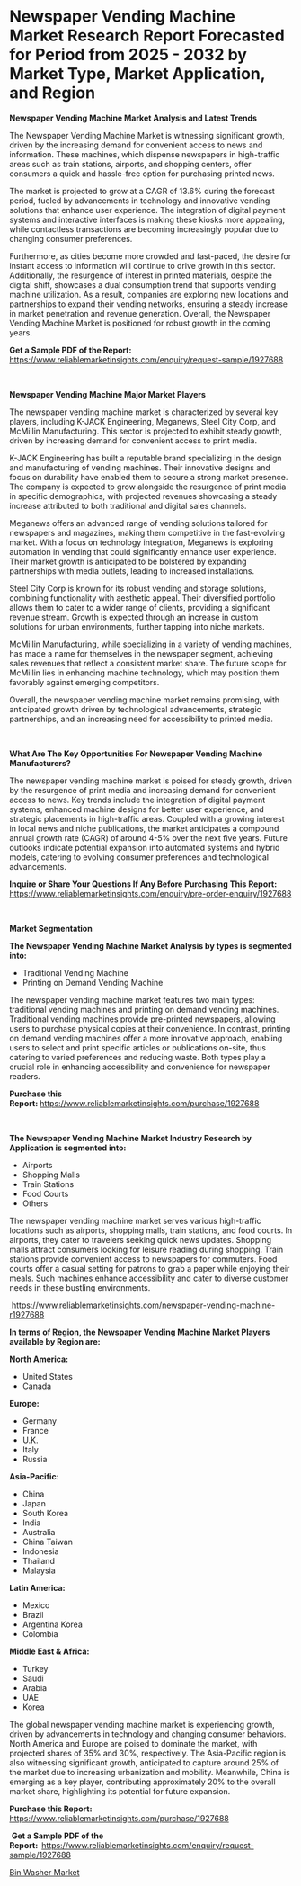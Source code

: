 <p><h1>Newspaper Vending Machine Market Research Report Forecasted for Period from 2025 -  2032 by Market Type, Market Application, and Region</h1></p><p><strong>Newspaper Vending Machine Market Analysis and Latest Trends</strong></p>
<p><p>The Newspaper Vending Machine Market is witnessing significant growth, driven by the increasing demand for convenient access to news and information. These machines, which dispense newspapers in high-traffic areas such as train stations, airports, and shopping centers, offer consumers a quick and hassle-free option for purchasing printed news. </p><p>The market is projected to grow at a CAGR of 13.6% during the forecast period, fueled by advancements in technology and innovative vending solutions that enhance user experience. The integration of digital payment systems and interactive interfaces is making these kiosks more appealing, while contactless transactions are becoming increasingly popular due to changing consumer preferences. </p><p>Furthermore, as cities become more crowded and fast-paced, the desire for instant access to information will continue to drive growth in this sector. Additionally, the resurgence of interest in printed materials, despite the digital shift, showcases a dual consumption trend that supports vending machine utilization. As a result, companies are exploring new locations and partnerships to expand their vending networks, ensuring a steady increase in market penetration and revenue generation. Overall, the Newspaper Vending Machine Market is positioned for robust growth in the coming years.</p></p>
<p><strong>Get a Sample PDF of the Report:&nbsp;</strong> <a href="https://www.reliablemarketinsights.com/enquiry/request-sample/1927688?utm_campaign=2013&utm_medium=2&utm_source=Github&utm_content=ia&utm_term=10042025&utm_id=newspaper-vending-machine">https://www.reliablemarketinsights.com/enquiry/request-sample/1927688</a></p>
<p>&nbsp;</p>
<p><strong>Newspaper Vending Machine Major Market Players</strong></p>
<p><p>The newspaper vending machine market is characterized by several key players, including K-JACK Engineering, Meganews, Steel City Corp, and McMillin Manufacturing. This sector is projected to exhibit steady growth, driven by increasing demand for convenient access to print media.</p><p>K-JACK Engineering has built a reputable brand specializing in the design and manufacturing of vending machines. Their innovative designs and focus on durability have enabled them to secure a strong market presence. The company is expected to grow alongside the resurgence of print media in specific demographics, with projected revenues showcasing a steady increase attributed to both traditional and digital sales channels.</p><p>Meganews offers an advanced range of vending solutions tailored for newspapers and magazines, making them competitive in the fast-evolving market. With a focus on technology integration, Meganews is exploring automation in vending that could significantly enhance user experience. Their market growth is anticipated to be bolstered by expanding partnerships with media outlets, leading to increased installations.</p><p>Steel City Corp is known for its robust vending and storage solutions, combining functionality with aesthetic appeal. Their diversified portfolio allows them to cater to a wider range of clients, providing a significant revenue stream. Growth is expected through an increase in custom solutions for urban environments, further tapping into niche markets.</p><p>McMillin Manufacturing, while specializing in a variety of vending machines, has made a name for themselves in the newspaper segment, achieving sales revenues that reflect a consistent market share. The future scope for McMillin lies in enhancing machine technology, which may position them favorably against emerging competitors.</p><p>Overall, the newspaper vending machine market remains promising, with anticipated growth driven by technological advancements, strategic partnerships, and an increasing need for accessibility to printed media.</p></p>
<p>&nbsp;</p>
<p><strong>What Are The Key Opportunities For Newspaper Vending Machine Manufacturers?</strong></p>
<p><p>The newspaper vending machine market is poised for steady growth, driven by the resurgence of print media and increasing demand for convenient access to news. Key trends include the integration of digital payment systems, enhanced machine designs for better user experience, and strategic placements in high-traffic areas. Coupled with a growing interest in local news and niche publications, the market anticipates a compound annual growth rate (CAGR) of around 4-5% over the next five years. Future outlooks indicate potential expansion into automated systems and hybrid models, catering to evolving consumer preferences and technological advancements.</p></p>
<p><strong>Inquire or Share Your Questions If Any Before Purchasing This Report:</strong> <a href="https://www.reliablemarketinsights.com/enquiry/pre-order-enquiry/1927688?utm_campaign=2013&utm_medium=2&utm_source=Github&utm_content=ia&utm_term=10042025&utm_id=newspaper-vending-machine">https://www.reliablemarketinsights.com/enquiry/pre-order-enquiry/1927688</a></p>
<p>&nbsp;</p>
<p><strong>Market Segmentation</strong></p>
<p><strong>The Newspaper Vending Machine Market Analysis by types is segmented into:</strong></p>
<p><ul><li>Traditional Vending Machine</li><li>Printing on Demand Vending Machine</li></ul></p>
<p><p>The newspaper vending machine market features two main types: traditional vending machines and printing on demand vending machines. Traditional vending machines provide pre-printed newspapers, allowing users to purchase physical copies at their convenience. In contrast, printing on demand vending machines offer a more innovative approach, enabling users to select and print specific articles or publications on-site, thus catering to varied preferences and reducing waste. Both types play a crucial role in enhancing accessibility and convenience for newspaper readers.</p></p>
<p><strong>Purchase this Report:&nbsp;</strong><a href="https://www.reliablemarketinsights.com/purchase/1927688?utm_campaign=2013&utm_medium=2&utm_source=Github&utm_content=ia&utm_term=10042025&utm_id=newspaper-vending-machine">https://www.reliablemarketinsights.com/purchase/1927688</a></p>
<p>&nbsp;</p>
<p><strong>The Newspaper Vending Machine Market Industry Research by Application is segmented into:</strong></p>
<p><ul><li>Airports</li><li>Shopping Malls</li><li>Train Stations</li><li>Food Courts</li><li>Others</li></ul></p>
<p><p>The newspaper vending machine market serves various high-traffic locations such as airports, shopping malls, train stations, and food courts. In airports, they cater to travelers seeking quick news updates. Shopping malls attract consumers looking for leisure reading during shopping. Train stations provide convenient access to newspapers for commuters. Food courts offer a casual setting for patrons to grab a paper while enjoying their meals. Such machines enhance accessibility and cater to diverse customer needs in these bustling environments.</p></p>
<p><a href="https://www.reliablemarketinsights.com/newspaper-vending-machine-r1927688?utm_campaign=2013&utm_medium=2&utm_source=Github&utm_content=ia&utm_term=10042025&utm_id=newspaper-vending-machine">&nbsp;https://www.reliablemarketinsights.com/newspaper-vending-machine-r1927688</a></p>
<p><strong>In terms of Region, the Newspaper Vending Machine Market Players available by Region are:</strong></p>
<p>
    <p> <strong> North America: </strong>
        <ul>
            <li>United States</li>
            <li>Canada</li>
        </ul>
        </p> 
    <p> <strong> Europe: </strong>
        <ul>
            <li>Germany</li>
            <li>France</li>
            <li>U.K.</li>
            <li>Italy</li>
            <li>Russia</li>
        </ul>
        </p> 
    <p> <strong> Asia-Pacific: </strong>
        <ul>
            <li>China</li>
            <li>Japan</li>
            <li>South Korea</li>
            <li>India</li>
            <li>Australia</li>
            <li>China Taiwan</li>
            <li>Indonesia</li>
            <li>Thailand</li>
            <li>Malaysia</li>
        </ul>
        </p> 
    <p> <strong> Latin America: </strong>
        <ul>
            <li>Mexico</li>
            <li>Brazil</li>
            <li>Argentina Korea</li>
            <li>Colombia</li>
        </ul>
        </p> 
    <p> <strong> Middle East & Africa: </strong>
        <ul>
            <li>Turkey</li>
            <li>Saudi</li>
            <li>Arabia</li>
            <li>UAE</li>
            <li>Korea</li>
        </ul>
    </p>
    </p>
<p><p>The global newspaper vending machine market is experiencing growth, driven by advancements in technology and changing consumer behaviors. North America and Europe are poised to dominate the market, with projected shares of 35% and 30%, respectively. The Asia-Pacific region is also witnessing significant growth, anticipated to capture around 25% of the market due to increasing urbanization and mobility. Meanwhile, China is emerging as a key player, contributing approximately 20% to the overall market share, highlighting its potential for future expansion.</p></p>
<p><strong>Purchase this Report: </strong><a href="https://www.reliablemarketinsights.com/purchase/1927688?utm_campaign=2013&utm_medium=2&utm_source=Github&utm_content=ia&utm_term=10042025&utm_id=newspaper-vending-machine">https://www.reliablemarketinsights.com/purchase/1927688</a></p>
<p>&nbsp;<strong>Get a Sample PDF of the Report:&nbsp;&nbsp;</strong><a href="https://www.reliablemarketinsights.com/enquiry/request-sample/1927688?utm_campaign=2013&utm_medium=2&utm_source=Github&utm_content=ia&utm_term=10042025&utm_id=newspaper-vending-machine">https://www.reliablemarketinsights.com/enquiry/request-sample/1927688</a></p>
<p><strong></strong></p>
<p><p><a href="https://github.com/papnider/Market-Research-Report-List-1/blob/main/bin-washer-market.md?utm_campaign=2013&utm_medium=2&utm_source=Github&utm_content=ia&utm_term=10042025&utm_id=newspaper-vending-machine">Bin Washer Market</a></p></p>